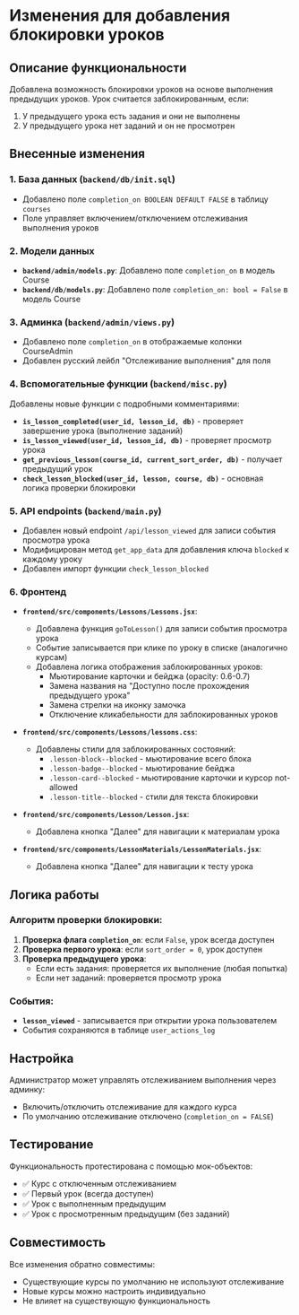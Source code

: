 # Изменения для добавления блокировки уроков

## Описание функциональности

Добавлена возможность блокировки уроков на основе выполнения предыдущих уроков. Урок считается заблокированным, если:
1. У предыдущего урока есть задания и они не выполнены
2. У предыдущего урока нет заданий и он не просмотрен

## Внесенные изменения

### 1. База данных (`backend/db/init.sql`)
- Добавлено поле `completion_on BOOLEAN DEFAULT FALSE` в таблицу `courses`
- Поле управляет включением/отключением отслеживания выполнения уроков

### 2. Модели данных
- **`backend/admin/models.py`**: Добавлено поле `completion_on` в модель Course
- **`backend/db/models.py`**: Добавлено поле `completion_on: bool = False` в модель Course

### 3. Админка (`backend/admin/views.py`)
- Добавлено поле `completion_on` в отображаемые колонки CourseAdmin
- Добавлен русский лейбл "Отслеживание выполнения" для поля

### 4. Вспомогательные функции (`backend/misc.py`)
Добавлены новые функции с подробными комментариями:

- **`is_lesson_completed(user_id, lesson_id, db)`** - проверяет завершение урока (выполнение заданий)
- **`is_lesson_viewed(user_id, lesson_id, db)`** - проверяет просмотр урока
- **`get_previous_lesson(course_id, current_sort_order, db)`** - получает предыдущий урок
- **`check_lesson_blocked(user_id, lesson, course, db)`** - основная логика проверки блокировки

### 5. API endpoints (`backend/main.py`)
- Добавлен новый endpoint `/api/lesson_viewed` для записи события просмотра урока
- Модифицирован метод `get_app_data` для добавления ключа `blocked` к каждому уроку
- Добавлен импорт функции `check_lesson_blocked`

### 6. Фронтенд
- **`frontend/src/components/Lessons/Lessons.jsx`**:
  - Добавлена функция `goToLesson()` для записи события просмотра урока
  - Событие записывается при клике по уроку в списке (аналогично курсам)
  - Добавлена логика отображения заблокированных уроков:
    - Мьютирование карточки и бейджа (opacity: 0.6-0.7)
    - Замена названия на "Доступно после прохождения предыдущего урока"
    - Замена стрелки на иконку замочка
    - Отключение кликабельности для заблокированных уроков

- **`frontend/src/components/Lessons/lessons.css`**:
  - Добавлены стили для заблокированных состояний:
    - `.lesson-block--blocked` - мьютирование всего блока
    - `.lesson-badge--blocked` - мьютирование бейджа
    - `.lesson-card--blocked` - мьютирование карточки и курсор not-allowed
    - `.lesson-title--blocked` - стили для текста блокировки

- **`frontend/src/components/Lesson/Lesson.jsx`**:
  - Добавлена кнопка "Далее" для навигации к материалам урока

- **`frontend/src/components/LessonMaterials/LessonMaterials.jsx`**:
  - Добавлена кнопка "Далее" для навигации к тесту урока

## Логика работы

### Алгоритм проверки блокировки:
1. **Проверка флага `completion_on`**: если `False`, урок всегда доступен
2. **Проверка первого урока**: если `sort_order = 0`, урок доступен
3. **Проверка предыдущего урока**:
   - Если есть задания: проверяется их выполнение (любая попытка)
   - Если нет заданий: проверяется просмотр урока

### События:
- **`lesson_viewed`** - записывается при открытии урока пользователем
- События сохраняются в таблице `user_actions_log`

## Настройка

Администратор может управлять отслеживанием выполнения через админку:
- Включить/отключить отслеживание для каждого курса
- По умолчанию отслеживание отключено (`completion_on = FALSE`)

## Тестирование

Функциональность протестирована с помощью мок-объектов:
- ✅ Курс с отключенным отслеживанием
- ✅ Первый урок (всегда доступен)
- ✅ Урок с выполненным предыдущим
- ✅ Урок с просмотренным предыдущим (без заданий)

## Совместимость

Все изменения обратно совместимы:
- Существующие курсы по умолчанию не используют отслеживание
- Новые курсы можно настроить индивидуально
- Не влияет на существующую функциональность
